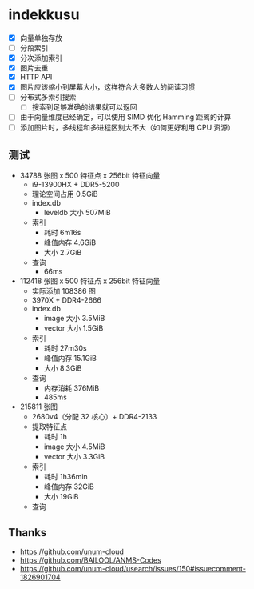 # indekkusu

- [x] 向量单独存放
- [ ] 分段索引
- [x] 分次添加索引
- [x] 图片去重
- [x] HTTP API
- [x] 图片应该缩小到屏幕大小，这样符合大多数人的阅读习惯
- [ ] 分布式多索引搜索
  - [ ] 搜索到足够准确的结果就可以返回
- [ ] 由于向量维度已经确定，可以使用 SIMD 优化 Hamming 距离的计算
- [ ] 添加图片时，多线程和多进程区别大不大（如何更好利用 CPU 资源）

## 测试

- 34788 张图 x 500 特征点 x 256bit 特征向量
  - i9-13900HX + DDR5-5200
  - 理论空间占用 0.5GiB
  - index.db
    - leveldb 大小 507MiB
  - 索引
    - 耗时 6m16s
    - 峰值内存 4.6GiB
    - 大小 2.7GiB
  - 查询
    - 66ms
- 112418 张图 x 500 特征点 x 256bit 特征向量
  - 实际添加 108386 图
  - 3970X + DDR4-2666
  - index.db
    - image 大小 3.5MiB
    - vector 大小 1.5GiB
  - 索引
    - 耗时 27m30s
    - 峰值内存 15.1GiB
    - 大小 8.3GiB
  - 查询
    - 内存消耗 376MiB
    - 485ms
- 215811 张图
  - 2680v4（分配 32 核心）+ DDR4-2133
  - 提取特征点
    - 耗时 1h
    - image 大小 4.5MiB
    - vector 大小 3.3GiB
  - 索引
    - 耗时 1h36min
    - 峰值内存 32GiB
    - 大小 19GiB
  - 查询

## Thanks

- https://github.com/unum-cloud
- https://github.com/BAILOOL/ANMS-Codes
- https://github.com/unum-cloud/usearch/issues/150#issuecomment-1826901704
